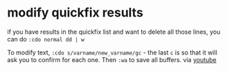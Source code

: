 # modify quickfix results

if you have results in the quickfix list and want to delete all those lines, you can do `:cdo normal dd | w`

To modify text, `:cdo s/varname/new_varname/gc` - the last `c` is so that it will ask you to confirm for each one. Then `:wa` to save all buffers. via [youtube](https://www.youtube.com/watch?v=wOdL2T4hANk)

